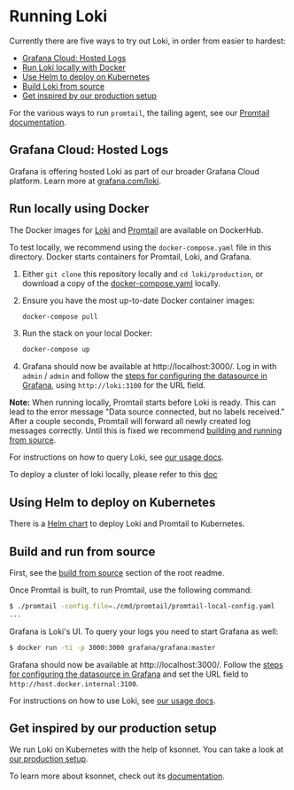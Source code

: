 # Running Loki

Currently there are five ways to try out Loki, in order from easier to hardest:

- [Grafana Cloud: Hosted Logs](#grafana-cloud-logs)
- [Run Loki locally with Docker](#run-locally-using-docker)
- [Use Helm to deploy on Kubernetes](#using-helm-to-deploy-on-kubernetes)
- [Build Loki from source](#build-and-run-from-source)
- [Get inspired by our production setup](#get-inspired-by-our-production-setup)

For the various ways to run `promtail`, the tailing agent, see our [Promtail documentation](../docs/sources/clients/promtail/installation.md).

## Grafana Cloud: Hosted Logs

Grafana is offering hosted Loki as part of our broader Grafana Cloud platform. Learn more at [grafana.com/loki](https://grafana.com/oss/loki/#products-and-services).

## Run locally using Docker

The Docker images for [Loki](https://hub.docker.com/r/grafana/loki/) and [Promtail](https://hub.docker.com/r/grafana/promtail/) are available on DockerHub.

To test locally, we recommend using the `docker-compose.yaml` file in this directory. Docker starts containers for Promtail, Loki, and Grafana.

1. Either `git clone` this repository locally and `cd loki/production`, or download a copy of the [docker-compose.yaml](docker-compose.yaml) locally.

1. Ensure you have the most up-to-date Docker container images:

   ```bash
   docker-compose pull
   ```

1. Run the stack on your local Docker:

   ```bash
   docker-compose up
   ```

1. Grafana should now be available at http://localhost:3000/. Log in with `admin` / `admin` and follow the [steps for configuring the datasource in Grafana](../docs/getting-started/grafana.md), using `http://loki:3100` for the URL field.

**Note:** When running locally, Promtail starts before Loki is ready. This can lead to the error message "Data source connected, but no labels received." After a couple seconds, Promtail will forward all newly created log messages correctly.
Until this is fixed we recommend [building and running from source](#build-and-run-from-source).

For instructions on how to query Loki, see [our usage docs](https://grafana.com/docs/loki/latest/logql/).

To deploy a cluster of loki locally, please refer to this [doc](./docker/)

## Using Helm to deploy on Kubernetes

There is a [Helm chart](helm) to deploy Loki and Promtail to Kubernetes.

## Build and run from source

First, see the [build from source](../README.md) section of the root readme.

Once Promtail is built, to run Promtail, use the following command:

```bash
$ ./promtail -config.file=./cmd/promtail/promtail-local-config.yaml
...
```

Grafana is Loki's UI. To query your logs you need to start Grafana as well:

```bash
$ docker run -ti -p 3000:3000 grafana/grafana:master
```

Grafana should now be available at http://localhost:3000/. Follow the [steps for configuring the datasource in Grafana](https://grafana.com/docs/loki/latest/getting-started/grafana/) and set the URL field to `http://host.docker.internal:3100`.

For instructions on how to use Loki, see [our usage docs](https://grafana.com/docs/loki/latest/logql/).

## Get inspired by our production setup

We run Loki on Kubernetes with the help of ksonnet.
You can take a look at [our production setup](ksonnet/).

To learn more about ksonnet, check out its [documentation](https://ksonnet.io).
